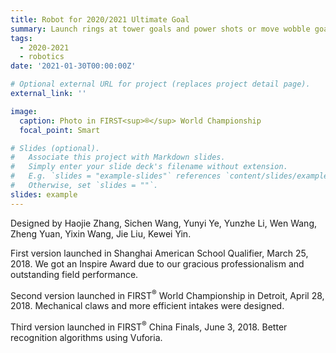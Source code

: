 ```yaml
---
title: Robot for 2020/2021 Ultimate Goal
summary: Launch rings at tower goals and power shots or move wobble goals to scoring locations
tags:
  - 2020-2021
  - robotics
date: '2021-01-30T00:00:00Z'

# Optional external URL for project (replaces project detail page).
external_link: ''

image:
  caption: Photo in FIRST<sup>®</sup> World Championship
  focal_point: Smart

# Slides (optional).
#   Associate this project with Markdown slides.
#   Simply enter your slide deck's filename without extension.
#   E.g. `slides = "example-slides"` references `content/slides/example-slides.md`.
#   Otherwise, set `slides = ""`.
slides: example
---
```


Designed by Haojie Zhang, Sichen Wang, Yunyi Ye, Yunzhe Li, Wen Wang, Zheng Yuan, Yixin Wang, Jie Liu, Kewei Yin.

First version launched in Shanghai American School Qualifier, March 25, 2018. We got an Inspire Award due to our gracious professionalism and outstanding field performance.

Second version launched in FIRST<sup>®</sup> World Championship in Detroit, April 28, 2018. Mechanical claws and more efficient intakes were designed.

Third version launched in FIRST<sup>®</sup> China Finals, June 3, 2018. Better recognition algorithms using Vuforia.
